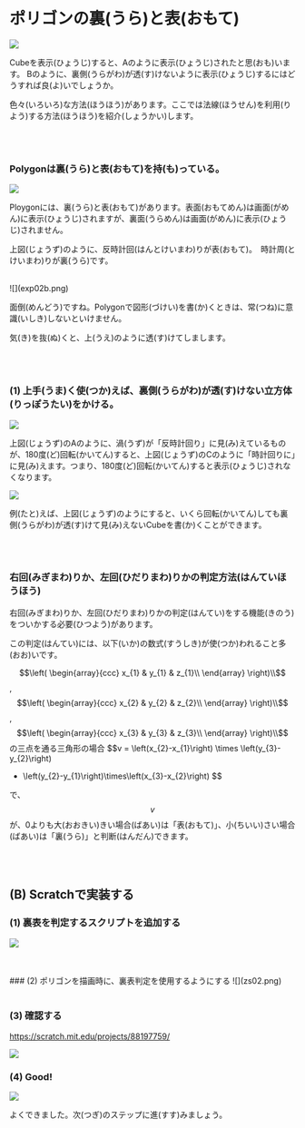 # ポリゴンの裏(うら)と表(おもて)


![](exp001.png)

Cubeを表示(ひょうじ)すると、Aのように表示(ひょうじ)されたと思(おも)います。
Bのように、裏側(うらがわ)が透(す)けないように表示(ひょうじ)するにはどうすれば良(よ)いでしょうか。



色々(いろいろ)な方法(ほうほう)があります。ここでは法線(ほうせん)を利用(りよう)する方法(ほうほう)を紹介(しょうかい)します。


<br>
<br>

### Polygonは裏(うら)と表(おもて)を持(も)っている。

![](exp02a.png)

Ploygonには、裏(うら)と表(おもて)があります。表面(おもてめん)は画面(がめん)に表示(ひょうじ)されますが、裏面(うらめん)は画面(がめん)に表示(ひょうじ)されません。


上図(じょうず)のように、反時計回(はんとけいまわ)りが表(おもて)。　時計周(とけいまわ)りが裏(うら)です。

<br>
![](exp02b.png)

面倒(めんどう)ですね。Polygonで図形(づけい)を書(か)くときは、常(つね)に意識(いしき)しないといけません。

気(き)を抜(ぬ)くと、上(うえ)のように透(す)けてしまします。

<br>
<br>

### (1) 上手(うま)く使(つか)えば、裏側(うらがわ)が透(す)けない立方体(りっぽうたい)をかける。

![](exp002.png)

 上図(じょうず)のAのように、渦(うず)が「反時計回り」に見(み)えているものが、180度(ど)回転(かいてん)すると、上図(じょうず)のCのように「時計回りに」に見(み)えます。つまり、180度(ど)回転(かいてん)すると表示(ひょうじ)されなくなります。


![](exp02c.png)

例(たと)えば、上図(じょうず)のようにすると、いくら回転(かいてん)しても裏側(うらがわ)が透(す)けて見(み)えないCubeを書(か)くことができます。


<br>
<br>

### 右回(みぎまわ)りか、左回(ひだりまわ)りかの判定方法(はんていほうほう)

右回(みぎまわ)りか、左回(ひだりまわ)りかの判定(はんてい)をする機能(きのう)をついかする必要(ひつよう)があります。

この判定(はんてい)には、以下(いか)の数式(すうしき)が使(つか)われること多(おお)いです。


$$\left(
  \begin{array}{ccc}
  x_{1} & y_{1} & z_{1}\\
  \end{array}
\right)\\$$,　$$\left(
  \begin{array}{ccc}
  x_{2} & y_{2} & z_{2}\\
  \end{array}
\right)\\$$,　$$\left(
  \begin{array}{ccc}
  x_{3} & y_{3} & z_{3}\\
  \end{array}
\right)\\$$ の三点を通る三角形の場合
$$v = \left(x_{2}-x_{1}\right) \times \left(y_{3}-y_{2}\right)
- \left(y_{2}-y_{1}\right)\times\left(x_{3}-x_{2}\right)
$$

で、$$v$$ が、0よりも大(おおきい)きい場合(ばあい)は「表(おもて)」、小(ちいい)さい場合(ばあい)は「裏(うら)」と判断(はんだん)できます。



<br>
<br>

## (B) Scratchで実装する

### (1) 裏表を判定するスクリプトを追加する
![](zs01.png)

<br>
<br>
### (2) ポリゴンを描画時に、裏表判定を使用するようにする
![](zs02.png)


<br>
<br>

### (3) 確認する

https://scratch.mit.edu/projects/88197759/

![](zc01.png)


### (4) Good!

![](../good.png)

よくできました。次(つぎ)のステップに進(すす)みましょう。

